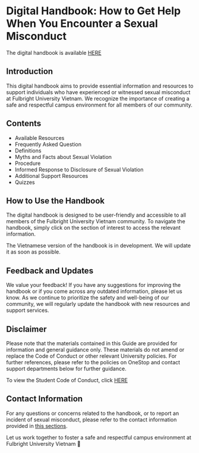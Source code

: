 # Digital Handbook: How to Get Help When You Encounter a Sexual Misconduct

The digital handbook is available [HERE](panda1835.github.io/fulbright-how-to-get-help/) 

## Introduction
This digital handbook aims to provide essential information and resources to support individuals who have experienced or witnessed sexual misconduct at Fulbright University Vietnam. We recognize the importance of creating a safe and respectful campus environment for all members of our community.

## Contents
- Available Resources
- Frequently Asked Question
- Definitions
- Myths and Facts about Sexual Violation
- Procedure
- Informed Response to Disclosure of Sexual Violation
- Additional Support Resources
- Quizzes
  
## How to Use the Handbook
The digital handbook is designed to be user-friendly and accessible to all members of the Fulbright University Vietnam community. To navigate the handbook, simply click on the section of interest to access the relevant information.

The Vietnamese version of the handbook is in development. We will update it as soon as possible.

## Feedback and Updates
We value your feedback! If you have any suggestions for improving the handbook or if you come across any outdated information, please let us know. As we continue to prioritize the safety and well-being of our community, we will regularly update the handbook with new resources and support services.

## Disclaimer
Please note that the materials contained in this Guide are provided for information and general guidance only. These materials do not amend or replace the Code of Conduct or other relevant University policies. For further references, please refer to the policies on OneStop and contact support departments below for further guidance.

To view the Student Code of Conduct, click [HERE](https://fulbright.edu.vn/articles/Code_of_Conduct/Student_Code_of_Conduct_08072020_Excom_Endorsed.pdf)

## Contact Information
For any questions or concerns related to the handbook, or to report an incident of sexual misconduct, please refer to the contact information provided in [this sections](https://panda1835.github.io/fulbright-how-to-get-help/content/english/1_resources.html).

Let us work together to foster a safe and respectful campus environment at Fulbright University Vietnam 🤗
